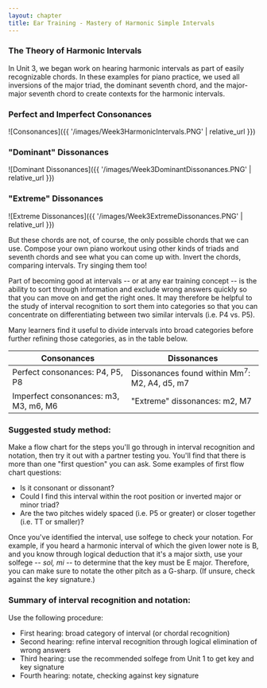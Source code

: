 ```yaml
---
layout: chapter
title: Ear Training - Mastery of Harmonic Simple Intervals
---
```


### The Theory of Harmonic Intervals

In Unit 3, we began work on hearing harmonic intervals as part of easily recognizable chords. In these examples for piano practice, we used all inversions of the major triad, the dominant seventh chord, and the major-major seventh chord to create contexts for the harmonic intervals.

### Perfect and Imperfect Consonances
![Consonances]({{ '/images/Week3HarmonicIntervals.PNG' | relative_url }})

### "Dominant" Dissonances
![Dominant Dissonances]({{ '/images/Week3DominantDissonances.PNG' | relative_url }})

### "Extreme" Dissonances
![Extreme Dissonances]({{ '/images/Week3ExtremeDissonances.PNG' | relative_url }})

But these chords are not, of course, the only possible chords that we can use. Compose your own piano workout using other kinds of triads and seventh chords and see what you can come up with. Invert the chords, comparing intervals. Try singing them too!

Part of becoming good at intervals -- or at any ear training concept -- is the ability to sort through information and exclude wrong answers quickly so that you can move on and get the right ones. It may therefore be helpful to the study of interval recognition to sort them into categories so that you can concentrate on differentiating between two similar intervals (i.e. P4 vs. P5).

Many learners find it useful to divide intervals into broad categories before further refining those categories, as in the table below.

**Consonances** | **Dissonances**
--- | --- 
Perfect consonances: P4, P5, P8 | Dissonances found within Mm<sup>7</sup>: M2, A4, d5, m7
Imperfect consonances: m3, M3, m6, M6 | "Extreme" dissonances: m2, M7 

### Suggested study method: 

Make a flow chart for the steps you'll go through in interval recognition and notation, then try it out with a partner testing you. You'll find that there is more than one "first question" you can ask. Some examples of first flow chart questions:

- Is it consonant or dissonant?
- Could I find this interval within the root position or inverted major or minor triad?
- Are the two pitches widely spaced (i.e. P5 or greater) or closer together (i.e. TT or smaller)?

Once you've identified the interval, use solfege to check your notation. For example, if you heard a harmonic interval of which the given lower note is B, and you know through logical deduction that it's a major sixth, use your solfege -- *sol, mi* -- to determine that the key must be E major. Therefore, you can make sure to notate the other pitch as a G-sharp. (If unsure, check against the key signature.)

### Summary of interval recognition and notation:

Use the following procedure:

- First hearing: broad category of interval (or chordal recognition)
- Second hearing: refine interval recognition through logical elimination of wrong answers
- Third hearing: use the recommended solfege from Unit 1 to get key and key signature
- Fourth hearing: notate, checking against key signature
